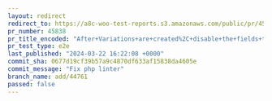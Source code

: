 ```yaml
---
layout: redirect
redirect_to: https://a8c-woo-test-reports.s3.amazonaws.com/public/pr/45838/e2e/index.html
pr_number: 45838
pr_title_encoded: "After+Variations+are+created%2C+disable+the+fields+that+don%E2%80%99t+do+anything"
pr_test_type: e2e
last_published: "2024-03-22 16:22:08 +0000"
commit_sha: 0677d19cf39b57a9c4870df633af15838da4605e
commit_message: "Fix php linter"
branch_name: add/44761
passed: false
---
```


